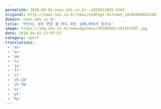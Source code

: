 ```yaml
---
permalink: 2018-04-02-news.sbs.co.kr--1825622029.html
original: http://news.sbs.co.kr/news/endPage.do?news_id=N1004695348
domain: news.sbs.co.kr
title: '박인비, 8차 연장 끝 버디 퍼트 실패…메이저 준우승'
image: https://img.sbs.co.kr/newimg/news/20180403/201167597.jpg
date: 2018-04-02 23:07:57
category: sport
translations: 
 - 'en'
 - 'es'
 - 'de'
 - 'ru'
 - 'ja'
 - 'fr'
 - 'it'
 - 'zh-CN'
 - 'zh-TW'
 - 'ar'
 - 'pt'
 - 'hy'
---
```


